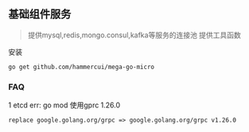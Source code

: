## 基础组件服务
>提供mysql,redis,mongo.consul,kafka等服务的连接池
>提供工具函数

安装
```
go get github.com/hammercui/mega-go-micro
```

### FAQ

1 etcd err:
go mod 使用gprc 1.26.0
```
replace google.golang.org/grpc => google.golang.org/grpc v1.26.0
```
